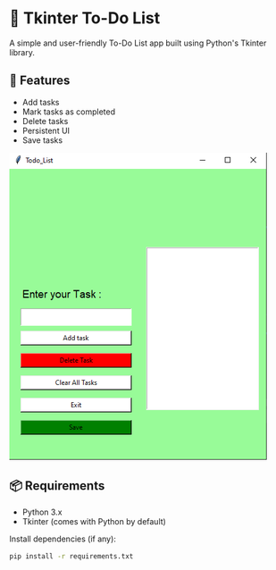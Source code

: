 # 📝 Tkinter To-Do List

A simple and user-friendly To-Do List app built using Python's Tkinter library.

## 🔧 Features

- Add tasks
- Mark tasks as completed
- Delete tasks
- Persistent UI
- Save tasks

![App Screenshot](assets/1.png)





## 📦 Requirements

- Python 3.x
- Tkinter (comes with Python by default)

Install dependencies (if any):

```bash
pip install -r requirements.txt